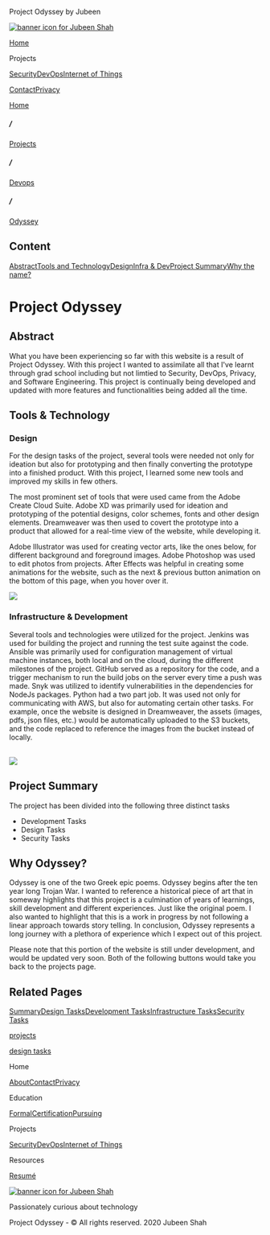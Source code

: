  Project Odyssey by Jubeen              

[![banner icon for Jubeen Shah](https://project-odyssey.s3.us-east-2.amazonaws.com/d130db536435d20d7579fafb511ca245.svg)](../../index.markdown)

[Home](../../index.markdown)

Projects

[Security](../../projects/security.markdown)[DevOps](../../projects/devops.markdown)[Internet of Things](../../projects/iot.markdown)

[Contact](mailto:jnshah2@ncsu.edu)[Privacy](../../privacy.markdown)

[Home](../../index.markdown)

##### /

[Projects](../../projects.markdown)

##### /

[Devops](../../projects/devops.markdown)

##### /

[Odyssey](../../projects/devops/odyssey.markdown)

Content
-------

[Abstract](#abstract)[Tools and Technology](#)[Design](#design-tools)[Infra & Dev](#dev-tools)[Project Summary](#)[Why the name?](#why-the-name)

Project Odyssey
===============

Abstract
--------

What you have been experiencing so far with this website is a result of Project Odyssey. With this project I wanted to assimilate all that I've learnt through grad school including but not limtied to Security, DevOps, Privacy, and Software Engineering. This project is continually being developed and updated with more features and functionalities being added all the time.

Tools & Technology
------------------

### Design

For the design tasks of the project, several tools were needed not only for ideation but also for prototyping and then finally converting the prototype into a finished product. With this project, I learned some new tools and improved my skills in few others.  
  
The most prominent set of tools that were used came from the Adobe Create Cloud Suite. Adobe XD was primarily used for ideation and prototyping of the potential designs, color schemes, fonts and other design elements. Dreamweaver was then used to covert the prototype into a product that allowed for a real-time view of the website, while developing it.  
  
Adobe Illustrator was used for creating vector arts, like the ones below, for different background and foreground images. Adobe Photoshop was used to edit photos from projects. After Effects was helpful in creating some animations for the website, such as the next & previous button animation on the bottom of this page, when you hover over it.

![](https://project-odyssey.s3.us-east-2.amazonaws.com/f598dc9c3f67beda905aefe8332bb5d6.png)

### Infrastructure & Development

Several tools and technologies were utilized for the project. Jenkins was used for building the project and running the test suite against the code. Ansible was primarily used for configuration management of virtual machine instances, both local and on the cloud, during the different milestones of the project. GitHub served as a repository for the code, and a trigger mechanism to run the build jobs on the server every time a push was made. Snyk was utilized to identify vulnerabilities in the dependencies for NodeJs packages. Python had a two part job. It was used not only for communicating with AWS, but also for automating certain other tasks. For example, once the website is designed in Dreamweaver, the assets (images, pdfs, json files, etc.) would be automatically uploaded to the S3 buckets, and the code replaced to reference the images from the bucket instead of locally.  
‍

![](https://project-odyssey.s3.us-east-2.amazonaws.com/9e27bf0382944aa66e5e702bc04bfb2b.png)

Project Summary
---------------

The project has been divided into the following three distinct tasks

*   Development Tasks
*   Design Tasks
*   Security Tasks

Why Odyssey?
------------

Odyssey is one of the two Greek epic poems. Odyssey begins after the ten year long Trojan War. I wanted to reference a historical piece of art that in someway highlights that this project is a culmination of years of learnings, skill development and different experiences. Just like the original poem. I also wanted to highlight that this is a work in progress by not following a linear approach towards story telling. In conclusion, Odyssey represents a long journey with a plethora of experience which I expect out of this project.

Please note that this portion of the website is still under development, and would be updated very soon. Both of the following buttons would take you back to the projects page.

Related Pages
-------------

[Summary](../../projects/devops/odyssey.markdown)[Design Tasks](../../projects/devops/odyssey/design.html)[Development Tasks](../../construction-page.html)[Infrastructure Tasks](../../construction-page.html)[Security Tasks](../../construction-page.html)

[projects](../../projects.markdown)

[design tasks](../../projects/devops/odyssey/design.html)

Home

[About](../../index.markdown)[Contact](mailto:jnshah2@ncsu.edu)[Privacy](../../privacy.markdown)

Education

[Formal](../../education/formal.markdown)[Certification](../../education/certifications.markdown)[Pursuing](../../education/pursuing.markdown)

Projects

[Security](../../projects/security.markdown)[DevOps](../../projects/devops.markdown)[Internet of Things](../../projects/iot.markdown)

Resources

[Resumé](https://project-odyssey.s3.us-east-2.amazonaws.com/Odyssey-Resources/Resume/JubeenShah-Resume.pdf)

[![banner icon for Jubeen Shah](https://project-odyssey.s3.us-east-2.amazonaws.com/d130db536435d20d7579fafb511ca245.svg)](../../index.markdown)

Passionately curious about technology

Project Odyssey - © All rights reserved. 2020 Jubeen Shah